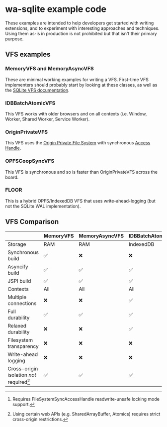 # wa-sqlite example code
These examples are intended to help developers get started with writing extensions,
and to experiment with interesting approaches and techniques. Using them as-is in
production is not prohibited but that isn't their primary purpose.

## VFS examples
### MemoryVFS and MemoryAsyncVFS
These are minimal working examples for writing a VFS. First-time VFS implementers should
probably start by looking at these classes, as well as the
[SQLite VFS documentation](https://www.sqlite.org/vfs.html).

### IDBBatchAtomicVFS
This VFS works with older browsers and on all contexts (i.e. Window, Worker, Shared Worker, Service Worker).

### OriginPrivateVFS
This VFS uses the 
[Origin Private File System](https://wicg.github.io/file-system-access/#wellknowndirectory-origin-private-file-system)
with synchronous
[Access Handle](https://github.com/WICG/file-system-access/blob/main/proposals/AccessHandle.md).

### OPFSCoopSyncVFS
This VFS is synchronous and so is faster than OriginPrivateVFS across the board.

### FLOOR
This is a hybrid OPFS/IndexedDB VFS that uses write-ahead-logging (but not the SQLite WAL implementation).

## VFS Comparison
||MemoryVFS|MemoryAsyncVFS|IDBBatchAtomicVFS|OriginPrivateVFS|OPFSCoopSyncVFS|FLOOR|
|-|-|-|-|-|-|-|
|Storage|RAM|RAM|IndexedDB|OPFS|OPFS|OPFS/IndexedDB|
|Synchronous build|✅|:x:|:x:|:x:|✅|:x:|
|Asyncify build|✅|✅|✅|✅|✅|✅|
|JSPI build|✅|✅|✅|✅|✅|✅|
|Contexts|All|All|All|Worker|Worker|Worker|
|Multiple connections|:x:|:x:|✅|✅|✅|✅[^1]|
|Full durability|✅|✅|✅|✅|✅|:x:|
|Relaxed durability|:x:|:x:|✅|:x:|:x:|✅|
|Filesystem transparency|:x:|:x:|:x:|✅|✅|✅|
|Write-ahead logging|:x:|:x:|:x:|:x:|:x:|✅|
|Cross-origin isolation *not* required[^2]|✅|✅|✅|✅|✅|✅|

[^1]: Requires FileSystemSyncAccessHandle readwrite-unsafe locking mode support.
[^2]: Using certain web APIs (e.g. SharedArrayBuffer, Atomics) requires strict cross-origin restrictions.
